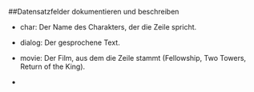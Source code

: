 ##Datensatzfelder dokumentieren und beschreiben 
- char: Der Name des Charakters, der die Zeile spricht.
- dialog: Der gesprochene Text.
- movie: Der Film, aus dem die Zeile stammt (Fellowship, Two Towers, Return of the King).

- 
